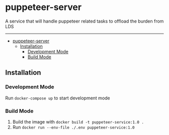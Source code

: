 # puppeteer-server

A service that will handle puppeteer related tasks to offload the burden from LDS

---

- [puppeteer-server](#puppeteer-server)
  - [Installation](#installation)
    - [Development Mode](#development-mode)
    - [Build Mode](#development-mode)

## Installation

### Development Mode

Run `docker-compose up` to start development mode

### Build Mode

1. Build the image with `docker build -t puppeteer-service:1.0 .`
2. Run `docker run --env-file ./.env puppeteer-service:1.0`
